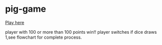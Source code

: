 # pig-game
[Play here]([https://tazsq.github.io/pig-game/])


player with 100 or more than 100 points win!!
player switches if dice draws 1,see flowchart for complete process.
